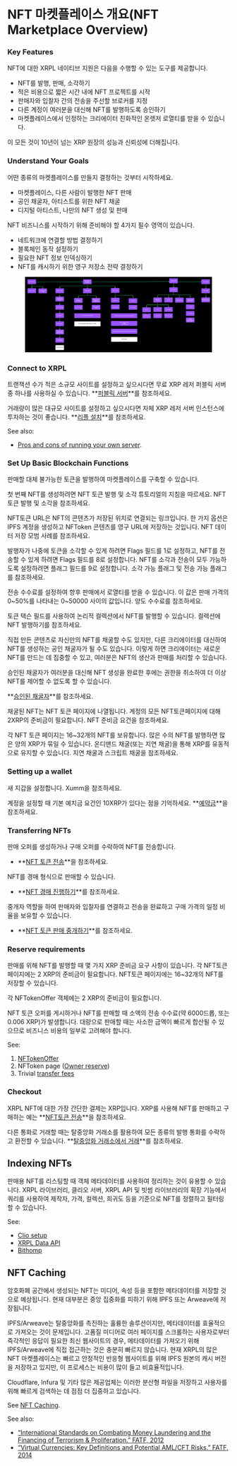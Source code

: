 # NFT 마켓플레이스 개요(NFT Marketplace Overview)

### **Key Features**

NFT에 대한 XRPL 네이티브 지원은 다음을 수행할 수 있는 도구를 제공합니다.

* NFT를 발행, 판매, 소각하기
* 적은 비용으로 짧은 시간 내에 NFT 프로젝트를 시작
* 판매자와 입찰자 간의 전송을 주선할 브로커를 지정
* 다른 계정이 여러분을 대신해 NFT를 발행하도록 승인하기
* 마켓플레이스에서 인정하는 크리에이터 친화적인 온렛저 로열티를 받을 수 있습니다.

이 모든 것이 10년이 넘는 XRP 원장의 성능과 신뢰성에 더해집니다.

### **Understand Your Goals**

어떤 종류의 마켓플레이스를 만들지 결정하는 것부터 시작하세요.

* 마켓플레이스, 다른 사람이 발행한 NFT 판매
* 공인 채굴자, 아티스트를 위한 NFT 채굴
* 디지털 아티스트, 나만의 NFT 생성 및 판매

NFT 비즈니스를 시작하기 위해 준비해야 할 4가지 필수 영역이 있습니다.

* 네트워크에 연결할 방법 결정하기
* 블록체인 동작 설정하기
* 필요한 NFT 정보 인덱싱하기
* NFT를 캐시하기 위한 영구 저장소 전략 결정하기



<figure><img src="../../.gitbook/assets/Untitled.png" alt=""><figcaption></figcaption></figure>

### **Connect to XRPL**

트랜잭션 수가 적은 소규모 사이트를 설정하고 싶으시다면 무료 XRP 레저 퍼블릭 서버 중 하나를 사용하실 수 있습니다. \*\*[퍼블릭 서버](https://xrpl.org/public-servers.html)\*\*를 참조하세요.

거래량이 많은 대규모 사이트를 설정하고 싶으시다면 자체 XRP 레저 서버 인스턴스에 투자하는 것이 좋습니다. \*\*[리플 설치](https://xrpl.org/install-rippled.html)\*\*를 참조하세요.

See also:

* [Pros and cons of running your own server](https://xrpl.org/networks-and-servers.html#reasons-to-run-your-own-server).

### **Set Up Basic Blockchain Functions**

판매할 대체 불가능한 토큰을 발행하여 마켓플레이스를 구축할 수 있습니다.

첫 번째 NFT를 생성하려면 NFT 토큰 발행 및 소각 튜토리얼의 지침을 따르세요. NFT 토큰 발행 및 소각을 참조하세요.

NFT토큰 URL은 NFT의 콘텐츠가 저장된 위치로 연결되는 링크입니다. 한 가지 옵션은 IPFS 계정을 생성하고 NFToken 콘텐츠를 영구 URL에 저장하는 것입니다. NFT 데이터 저장 모범 사례를 참조하세요.

발행자가 나중에 토큰을 소각할 수 있게 하려면 Flags 필드를 1로 설정하고, NFT를 전송할 수 있게 하려면 Flags 필드를 8로 설정합니다. NFT를 소각과 전송이 모두 가능하도록 설정하려면 플래그 필드를 9로 설정합니다. 소각 가능 플래그 및 전송 가능 플래그를 참조하세요.

전송 수수료를 설정하여 향후 판매에서 로열티를 받을 수 있습니다. 이 값은 판매 가격의 0\~50%를 나타내는 0\~50000 사이의 값입니다. 양도 수수료를 참조하세요.

토큰 택슨 필드를 사용하여 논리적 컬렉션에서 NFT를 발행할 수 있습니다. 컬렉션에 NFT 발행하기를 참조하세요.

직접 만든 콘텐츠로 자신만의 NFT를 채굴할 수도 있지만, 다른 크리에이터를 대신하여 NFT를 생성하는 공인 채굴자가 될 수도 있습니다. 이렇게 하면 크리에이터는 새로운 NFT를 만드는 데 집중할 수 있고, 여러분은 NFT의 생산과 판매를 처리할 수 있습니다.

승인된 채굴자가 여러분을 대신해 NFT 생성을 완료한 후에는 권한을 취소하여 더 이상 NFT를 제어할 수 없도록 할 수 있습니다.

\*\*[승인된 채굴자](https://xrpl.org/nftoken-authorized-minting.html)\*\*를 참조하세요.

채굴된 NFT는 NFT 토큰 페이지에 나열됩니다. 계정의 모든 NFT토큰페이지에 대해 2XRP의 준비금이 필요합니다. NFT 준비금 요건을 참조하세요.

각 NFT 토큰 페이지는 16\~32개의 NFT를 보유합니다. 많은 수의 NFT를 발행하면 많은 양의 XRP가 묶일 수 있습니다. 온디맨드 채굴(또는 지연 채굴)을 통해 XRP를 유동적으로 유지할 수 있습니다. 지연 채굴과 스크립트 채굴을 참조하세요.



### **Setting up a wallet**

새 지갑을 설정합니다. Xumm을 참조하세요.

계정을 설정할 때 기본 예치금 요건인 10XRP가 있다는 점을 기억하세요. \*\*[예약금](https://xrpl.org/reserves.html#base-reserve-and-owner-reserve)\*\*을 참조하세요.



### **Transferring NFTs**

판매 오퍼를 생성하거나 구매 오퍼를 수락하여 NFT를 전송합니다.

* \*\*[NFT 토큰 전송](https://xrpl.org/transfer-nfts-using-javascript.html)\*\*을 참조하세요.

NFT를 경매 형식으로 판매할 수 있습니다.&#x20;

* \*\*[NFT 경매 진행하기](https://xrpl.org/nftoken-auctions.html)\*\*를 참조하세요.

중개자 역할을 하여 판매자와 입찰자를 연결하고 전송을 완료하고 구매 가격의 일정 비율을 보유할 수 있습니다.&#x20;

* \*\*[NFT 토큰 판매 중개하기](https://xrpl.org/broker-an-nft-sale-using-javascript.html)\*\*를 참조하세요.



### **Reserve requirements**

판매를 위해 NFT를 발행할 때 몇 가지 XRP 준비금 요구 사항이 있습니다. 각 NFT토큰 페이지에는 2 XRP의 준비금이 필요합니다. NFT토큰 페이지에는 16\~32개의 NFT를 저장할 수 있습니다.

각 NFTokenOffer 객체에는 2 XRP의 준비금이 필요합니다.

NFT 토큰 오퍼를 게시하거나 NFT를 판매할 때 소액의 전송 수수료(약 6000드롭, 또는 0.006 XRP)가 발생합니다. 대량으로 판매할 때는 사소한 금액이 빠르게 합산될 수 있으므로 비즈니스 비용의 일부로 고려해야 합니다.

See:

1. [NFTokenOffer](https://xrpl.org/nft-reserve-requirements.html#nftokenoffer-reserve)
2. NFToken page ([Owner reserve](https://xrpl.org/nft-reserve-requirements.html#owner-reserve))
3. Trivial [transfer fees](https://xrpl.org/transfer-fees.html)

### **Checkout**

XRPL NFT에 대한 가장 간단한 결제는 XRP입니다. XRP를 사용해 NFT를 판매하고 구매하는 예는 \*\*[NFT토큰 전송](https://xrpl.org/transfer-nfts-using-javascript.html)\*\*을 참조하세요.

다른 통화로 거래할 때는 탈중앙화 거래소를 활용하여 모든 종류의 발행 통화를 수락하고 환전할 수 있습니다. \*\*[탈중앙화 거래소에서 거래](https://xrpl.org/trade-in-the-decentralized-exchange.html#trade-in-the-decentralized-exchange)\*\*를 참조하세요.

## **Indexing NFTs**

판매용 NFT를 리스팅할 때 객체 메타데이터를 사용하여 정리하는 것이 유용할 수 있습니다. XRPL 라이브러리, 클리오 서버, XRPL API 및 빗썸 라이브러리의 확장 기능에서 쿼리를 사용하여 제작자, 가격, 컬렉션, 희귀도 등을 기준으로 NFT를 정렬하고 필터링할 수 있습니다.

See:

* [Clio setup](https://xrpl.org/install-clio-on-ubuntu.html)
* [XRPL Data API](https://api.xrpldata.com/docs/static/index.html#/)
* [Bithomp](https://docs.bithomp.com/#nft-xls-20)

## **NFT Caching**

암호화폐 공간에서 생성되는 NFT는 미디어, 속성 등을 포함한 메타데이터를 저장할 것으로 예상됩니다. 현재 대부분은 중앙 집중화를 피하기 위해 IPFS 또는 Arweave에 저장됩니다.

IPFS/Arweave는 탈중앙화를 촉진하는 훌륭한 솔루션이지만, 메타데이터를 효율적으로 가져오는 것이 문제입니다. 고품질 미디어로 여러 페이지를 스크롤하는 사용자로부터 즉각적인 응답이 필요한 최신 웹사이트의 경우, 메타데이터를 가져오기 위해 IPFS/Arweave에 직접 접근하는 것은 충분히 빠르지 않습니다. 현재 XRPL의 많은 NFT 마켓플레이스는 빠르고 안정적인 반응형 웹사이트를 위해 IPFS 원본의 캐시 버전을 저장하고 있지만, 이 프로세스는 비용이 많이 들고 비효율적입니다.

Cloudflare, Infura 및 기타 많은 제공업체는 이러한 분산형 파일을 저장하고 사용자를 위해 빠르게 검색하는 데 점점 더 집중하고 있습니다.

See [NFT Caching](https://xrpl.org/nftoken.html#retrieving-nftoken-data-and-metadata).

See also:

* [“International Standards on Combating Money Laundering and the Financing of Terrorism & Proliferation.” FATF, 2012](http://www.fatf-gafi.org/publications/fatfrecommendations/documents/fatf-recommendations.html)
* [“Virtual Currencies: Key Definitions and Potential AML/CFT Risks.” FATF, 2014](http://www.fatf-gafi.org/publications/methodsandtrends/documents/virtual-currency-definitions-aml-cft-risk.html)
